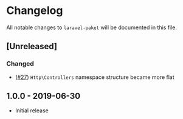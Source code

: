 # Changelog

All notable changes to `laravel-paket` will be documented in this file.

## [Unreleased]

### Changed

- ([#27](https://github.com/cybercog/laravel-paket/pull/27)) `Http\Controllers` namespace structure became more flat

## 1.0.0 - 2019-06-30

- Initial release
